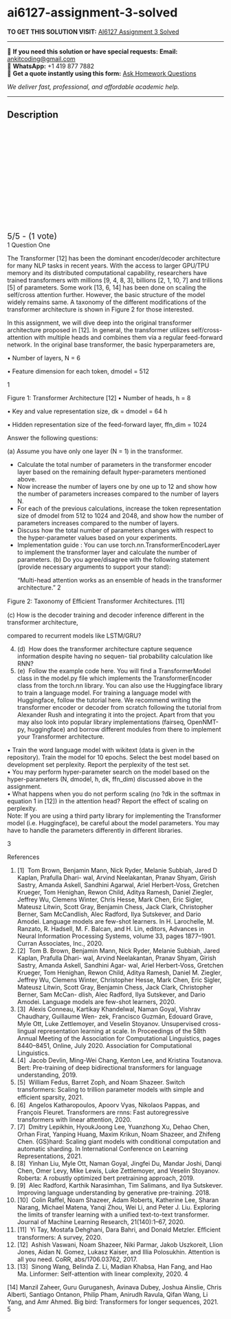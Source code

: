 # ai6127-assignment-3-solved
**TO GET THIS SOLUTION VISIT:** [AI6127 Assignment 3 Solved](https://www.ankitcodinghub.com/product/ai6127-assignment-3-solved/)


---

📩 **If you need this solution or have special requests:** **Email:** ankitcoding@gmail.com  
📱 **WhatsApp:** +1 419 877 7882  
📄 **Get a quote instantly using this form:** [Ask Homework Questions](https://www.ankitcodinghub.com/services/ask-homework-questions/)

*We deliver fast, professional, and affordable academic help.*

---

<h2>Description</h2>



<div class="kk-star-ratings kksr-auto kksr-align-center kksr-valign-top" data-payload="{&quot;align&quot;:&quot;center&quot;,&quot;id&quot;:&quot;95313&quot;,&quot;slug&quot;:&quot;default&quot;,&quot;valign&quot;:&quot;top&quot;,&quot;ignore&quot;:&quot;&quot;,&quot;reference&quot;:&quot;auto&quot;,&quot;class&quot;:&quot;&quot;,&quot;count&quot;:&quot;1&quot;,&quot;legendonly&quot;:&quot;&quot;,&quot;readonly&quot;:&quot;&quot;,&quot;score&quot;:&quot;5&quot;,&quot;starsonly&quot;:&quot;&quot;,&quot;best&quot;:&quot;5&quot;,&quot;gap&quot;:&quot;4&quot;,&quot;greet&quot;:&quot;Rate this product&quot;,&quot;legend&quot;:&quot;5\/5 - (1 vote)&quot;,&quot;size&quot;:&quot;24&quot;,&quot;title&quot;:&quot;AI6127 Assignment 3 Solved&quot;,&quot;width&quot;:&quot;138&quot;,&quot;_legend&quot;:&quot;{score}\/{best} - ({count} {votes})&quot;,&quot;font_factor&quot;:&quot;1.25&quot;}">

<div class="kksr-stars">

<div class="kksr-stars-inactive">
            <div class="kksr-star" data-star="1" style="padding-right: 4px">


<div class="kksr-icon" style="width: 24px; height: 24px;"></div>
        </div>
            <div class="kksr-star" data-star="2" style="padding-right: 4px">


<div class="kksr-icon" style="width: 24px; height: 24px;"></div>
        </div>
            <div class="kksr-star" data-star="3" style="padding-right: 4px">


<div class="kksr-icon" style="width: 24px; height: 24px;"></div>
        </div>
            <div class="kksr-star" data-star="4" style="padding-right: 4px">


<div class="kksr-icon" style="width: 24px; height: 24px;"></div>
        </div>
            <div class="kksr-star" data-star="5" style="padding-right: 4px">


<div class="kksr-icon" style="width: 24px; height: 24px;"></div>
        </div>
    </div>

<div class="kksr-stars-active" style="width: 138px;">
            <div class="kksr-star" style="padding-right: 4px">


<div class="kksr-icon" style="width: 24px; height: 24px;"></div>
        </div>
            <div class="kksr-star" style="padding-right: 4px">


<div class="kksr-icon" style="width: 24px; height: 24px;"></div>
        </div>
            <div class="kksr-star" style="padding-right: 4px">


<div class="kksr-icon" style="width: 24px; height: 24px;"></div>
        </div>
            <div class="kksr-star" style="padding-right: 4px">


<div class="kksr-icon" style="width: 24px; height: 24px;"></div>
        </div>
            <div class="kksr-star" style="padding-right: 4px">


<div class="kksr-icon" style="width: 24px; height: 24px;"></div>
        </div>
    </div>
</div>


<div class="kksr-legend" style="font-size: 19.2px;">
            5/5 - (1 vote)    </div>
    </div>
<div class="page" title="Page 1">
<div class="layoutArea">
<div class="column">
1 Question One

The Transformer [12] has been the dominant encoder/decoder architecture for many NLP tasks in recent years. With the access to larger GPU/TPU memory and its distributed computational capability, researchers have trained transformers with millions [9, 4, 8, 3], billions [2, 1, 10, 7] and trillions [5] of parameters. Some work [13, 6, 14] has been done on scaling the self/cross attention further. However, the basic structure of the model widely remains same. A taxonomy of the different modifications of the transformer architecture is shown in Figure 2 for those interested.

In this assignment, we will dive deep into the original transformer architecture proposed in [12]. In general, the transformer utilizes self/cross-attention with multiple heads and combines them via a regular feed-forward network. In the original base transformer, the basic hyperparameters are,

• Number of layers, N = 6

• Feature dimension for each token, dmodel = 512

1

</div>
</div>
</div>
<div class="page" title="Page 2">
<div class="layoutArea">
<div class="column">
Figure 1: Transformer Architecture [12] • Number of heads, h = 8

• Key and value representation size, dk = dmodel = 64 h

• Hidden representation size of the feed-forward layer, ffn_dim = 1024

Answer the following questions:

(a) Assume you have only one layer (N = 1) in the transformer.

<ul>
<li>Calculate the total number of parameters in the transformer encoder layer based on the
remaining default hyper-parameters mentioned above.
</li>
<li>Now increase the number of layers one by one up to 12 and show how the number of
parameters increases compared to the number of layers N.
</li>
<li>For each of the previous calculations, increase the token representation size of dmodel from 512 to 1024 and 2048, and show how the number of parameters increases compared to the number of layers.</li>
<li>Discuss how the total number of parameters changes with respect to the hyper-parameter values based on your experiments.</li>
<li>Implementation guide : You can use torch.nn.TransformerEncoderLayer to implement the transformer layer and calculate the number of parameters.
(b) Do you agree/disagree with the following statement (provide necessary arguments to support your stand):

“Multi-head attention works as an ensemble of heads in the transformer architecture.” 2
</li>
</ul>
</div>
</div>
</div>
<div class="page" title="Page 3">
<div class="layoutArea">
<div class="column">
Figure 2: Taxonomy of Eﬀicient Transformer Architectures. [11]

(c) How is the decoder training and decoder inference different in the transformer architecture,

compared to recurrent models like LSTM/GRU?

<ol start="4">
<li>(d) &nbsp;How does the transformer architecture capture sequence information despite having no sequen- tial probability calculation like RNN?</li>
<li>(e) &nbsp;Follow the example code here. You will find a TransformerModel class in the model.py file which implements the TransformerEncoder class from the torch.nn library. You can also use the Huggingface library to train a language model. For training a language model with Huggingface, follow the tutorial here. We recommend writing the transformer encoder or decoder from scratch following the tutorial from Alexander Rush and integrating it into the project. Apart from that you may also look into popular library implementations (fairseq, OpenNMT-py, huggingface) and borrow different modules from there to implement your Transformer architecture.</li>
</ol>
• Train the word language model with wikitext (data is given in the repository). Train the model for 10 epochs. Select the best model based on development set perplexity. Report the perplexity of the test set.

</div>
</div>
<div class="layoutArea">
<div class="column">
• You may perform hyper-parameter search on the model based on the hyper-parameters (N, dmodel, h, dk, ffn_dim) discussed above in the assignment.

</div>
</div>
<div class="layoutArea">
<div class="column">
• What happens when you do not perform scaling (no ?dk in the softmax in equation 1 in [12]) in the attention head? Report the effect of scaling on perplexity.

</div>
</div>
<div class="layoutArea">
<div class="column">
Note: If you are using a third party library for implementing the Transformer model (i.e. Huggingface), be careful about the model parameters. You may have to handle the parameters differently in different libraries.

3

</div>
</div>
</div>
<div class="page" title="Page 4">
<div class="layoutArea">
<div class="column">
References

<ol>
<li>[1] &nbsp;Tom Brown, Benjamin Mann, Nick Ryder, Melanie Subbiah, Jared D Kaplan, Prafulla Dhari- wal, Arvind Neelakantan, Pranav Shyam, Girish Sastry, Amanda Askell, Sandhini Agarwal, Ariel Herbert-Voss, Gretchen Krueger, Tom Henighan, Rewon Child, Aditya Ramesh, Daniel Ziegler, Jeffrey Wu, Clemens Winter, Chris Hesse, Mark Chen, Eric Sigler, Mateusz Litwin, Scott Gray, Benjamin Chess, Jack Clark, Christopher Berner, Sam McCandlish, Alec Radford, Ilya Sutskever, and Dario Amodei. Language models are few-shot learners. In H. Larochelle, M. Ranzato, R. Hadsell, M. F. Balcan, and H. Lin, editors, Advances in Neural Information Processing Systems, volume 33, pages 1877–1901. Curran Associates, Inc., 2020.</li>
<li>[2] &nbsp;Tom B. Brown, Benjamin Mann, Nick Ryder, Melanie Subbiah, Jared Kaplan, Prafulla Dhari- wal, Arvind Neelakantan, Pranav Shyam, Girish Sastry, Amanda Askell, Sandhini Agar- wal, Ariel Herbert-Voss, Gretchen Krueger, Tom Henighan, Rewon Child, Aditya Ramesh, Daniel M. Ziegler, Jeffrey Wu, Clemens Winter, Christopher Hesse, Mark Chen, Eric Sigler, Mateusz Litwin, Scott Gray, Benjamin Chess, Jack Clark, Christopher Berner, Sam McCan- dlish, Alec Radford, Ilya Sutskever, and Dario Amodei. Language models are few-shot learners, 2020.</li>
<li>[3] &nbsp;Alexis Conneau, Kartikay Khandelwal, Naman Goyal, Vishrav Chaudhary, Guillaume Wen- zek, Francisco Guzmán, Edouard Grave, Myle Ott, Luke Zettlemoyer, and Veselin Stoyanov. Unsupervised cross-lingual representation learning at scale. In Proceedings of the 58th Annual Meeting of the Association for Computational Linguistics, pages 8440–8451, Online, July 2020. Association for Computational Linguistics.</li>
<li>[4] &nbsp;Jacob Devlin, Ming-Wei Chang, Kenton Lee, and Kristina Toutanova. Bert: Pre-training of deep bidirectional transformers for language understanding, 2019.</li>
<li>[5] &nbsp;William Fedus, Barret Zoph, and Noam Shazeer. Switch transformers: Scaling to trillion parameter models with simple and eﬀicient sparsity, 2021.</li>
<li>[6] &nbsp;Angelos Katharopoulos, Apoorv Vyas, Nikolaos Pappas, and François Fleuret. Transformers are rnns: Fast autoregressive transformers with linear attention, 2020.</li>
<li>[7] &nbsp;Dmitry Lepikhin, HyoukJoong Lee, Yuanzhong Xu, Dehao Chen, Orhan Firat, Yanping Huang, Maxim Krikun, Noam Shazeer, and Zhifeng Chen. {GS}hard: Scaling giant models with conditional computation and automatic sharding. In International Conference on Learning Representations, 2021.</li>
<li>[8] &nbsp;Yinhan Liu, Myle Ott, Naman Goyal, Jingfei Du, Mandar Joshi, Danqi Chen, Omer Levy, Mike Lewis, Luke Zettlemoyer, and Veselin Stoyanov. Roberta: A robustly optimized bert pretraining approach, 2019.</li>
<li>[9] &nbsp;Alec Radford, Karthik Narasimhan, Tim Salimans, and Ilya Sutskever. Improving language understanding by generative pre-training. 2018.</li>
<li>[10] &nbsp;Colin Raffel, Noam Shazeer, Adam Roberts, Katherine Lee, Sharan Narang, Michael Matena, Yanqi Zhou, Wei Li, and Peter J. Liu. Exploring the limits of transfer learning with a unified text-to-text transformer. Journal of Machine Learning Research, 21(140):1–67, 2020.</li>
<li>[11] &nbsp;Yi Tay, Mostafa Dehghani, Dara Bahri, and Donald Metzler. Eﬀicient transformers: A survey, 2020.</li>
<li>[12] &nbsp;Ashish Vaswani, Noam Shazeer, Niki Parmar, Jakob Uszkoreit, Llion Jones, Aidan N. Gomez, Lukasz Kaiser, and Illia Polosukhin. Attention is all you need. CoRR, abs/1706.03762, 2017.</li>
<li>[13] &nbsp;Sinong Wang, Belinda Z. Li, Madian Khabsa, Han Fang, and Hao Ma. Linformer: Self-attention with linear complexity, 2020.
4
</li>
</ol>
</div>
</div>
</div>
<div class="page" title="Page 5">
<div class="layoutArea">
<div class="column">
[14] Manzil Zaheer, Guru Guruganesh, Avinava Dubey, Joshua Ainslie, Chris Alberti, Santiago Ontanon, Philip Pham, Anirudh Ravula, Qifan Wang, Li Yang, and Amr Ahmed. Big bird: Transformers for longer sequences, 2021.

</div>
</div>
<div class="layoutArea">
<div class="column">
5

</div>
</div>
</div>
